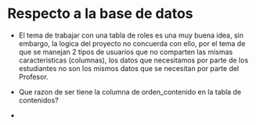 # Respecto a la base de datos
- El tema de trabajar con una tabla de roles es una muy buena idea, sin embargo, la logica
del proyecto no concuerda con ello, por el tema de que se manejan 2 tipos de usuarios que no
comparten las mismas caracteristicas (columnas), los datos que necesitamos por parte de los estudiantes
no son los mismos datos que se necesitan por parte del Profesor.

- Que razon de ser tiene la columna de orden_contenido en la tabla de contenidos?

- 

